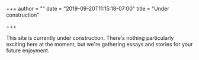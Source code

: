 +++
author = ""
date = "2019-09-20T11:15:18-07:00"
title = "Under construction"

+++

This site is currently under construction. 
There's nothing particularly exciting here at the moment, but
we're gathering essays and stories for your future enjoyment.
